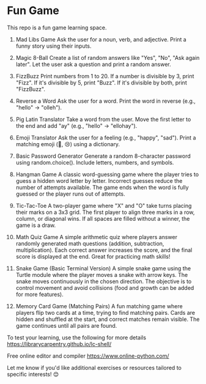 # Fun Game
This repo is a fun game learning space.


1. Mad Libs Game
Ask the user for a noun, verb, and adjective.
Print a funny story using their inputs.

2. Magic 8-Ball
Create a list of random answers like "Yes", "No", "Ask again later".
Let the user ask a question and print a random answer.

3. FizzBuzz
Print numbers from 1 to 20.
If a number is divisible by 3, print "Fizz".
If it's divisible by 5, print "Buzz".
If it's divisible by both, print "FizzBuzz".

4. Reverse a Word
Ask the user for a word.
Print the word in reverse (e.g., "hello" → "olleh").

5. Pig Latin Translator
Take a word from the user.
Move the first letter to the end and add "ay" (e.g., "hello" → "ellohay").

6. Emoji Translator
Ask the user for a feeling (e.g., "happy", "sad").
Print a matching emoji (🙂, 😢) using a dictionary.

7. Basic Password Generator
Generate a random 8-character password using random.choice().
Include letters, numbers, and symbols.

8. Hangman Game
A classic word-guessing game where the player tries to guess a hidden word letter by letter. Incorrect guesses reduce the number of attempts available. The game ends when the word is fully guessed or the player runs out of attempts.

9. Tic-Tac-Toe
A two-player game where "X" and "O" take turns placing their marks on a 3x3 grid. The first player to align three marks in a row, column, or diagonal wins. If all spaces are filled without a winner, the game is a draw.

10. Math Quiz Game
A simple arithmetic quiz where players answer randomly generated math questions (addition, subtraction, multiplication). Each correct answer increases the score, and the final score is displayed at the end. Great for practicing math skills!

11. Snake Game (Basic Terminal Version)
A simple snake game using the Turtle module where the player moves a snake with arrow keys. The snake moves continuously in the chosen direction. The objective is to control movement and avoid collisions (food and growth can be added for more features).

12. Memory Card Game (Matching Pairs)
A fun matching game where players flip two cards at a time, trying to find matching pairs. Cards are hidden and shuffled at the start, and correct matches remain visible. The game continues until all pairs are found.


 To test your learning, use the following for more details
 https://librarycarpentry.github.io/lc-shell/

 Free online editor and compiler
 https://www.online-python.com/



Let me know if you'd like additional exercises or resources tailored to specific interests! 😊